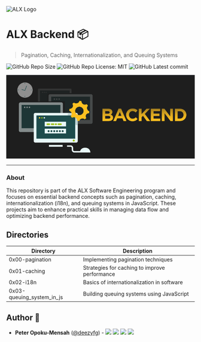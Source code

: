![ALX Logo](https://assets.imaginablefutures.com/media/images/ALX_Logo.max-200x150.png)

# ALX Backend 📦️

> Pagination, Caching, Internationalization, and Queuing Systems

![GitHub Repo Size](https://img.shields.io/github/repo-size/deezyfg/alx-backend)
![GitHub Repo License: MIT](https://img.shields.io/github/license/deezyfg/alx-backend)
![GitHub Latest commit](https://img.shields.io/github/last-commit/deezyfg/alx-backend?style=round-square)

![backend-image.png](backend-image.png)

---

### About

This repository is part of the ALX Software Engineering program and focuses on essential backend concepts such as pagination, caching, internationalization (i18n), and queuing systems in JavaScript. These projects aim to enhance practical skills in managing data flow and optimizing backend performance.

## Directories

| Directory                  | Description                                          |
|----------------------------|------------------------------------------------------|
| 0x00-pagination            | Implementing pagination techniques                   |
| 0x01-caching               | Strategies for caching to improve performance        |
| 0x02-i18n                  | Basics of internationalization in software           |
| 0x03-queuing_system_in_js  | Building queuing systems using JavaScript            |

## Author :pencil:

- **Peter Opoku-Mensah** ([@deezyfg](https://github.com/deezyfg)) - 
  [<img src="https://img.shields.io/badge/Portfolio-20d6fe.svg?&style=plastic"/>](https://peter-opoku-mensah.netlify.app)
  [<img src="https://img.shields.io/badge/Twitter-1DA1F2.svg?&style=plastic&logo=twitter&logoColor=white"/>](https://twitter.com/coded_issue)
  [<img src="https://img.shields.io/badge/LinkedIn-0A66C2.svg?&style=plastic&logo=linkedin&logoColor=white"/>](https://www.linkedin.com/in/opokumensahpeter/)
  [<img src="https://img.shields.io/badge/GitHub-181717.svg?&style=plastic&logo=github&logoColor=white"/>](https://github.com/deezyfg)